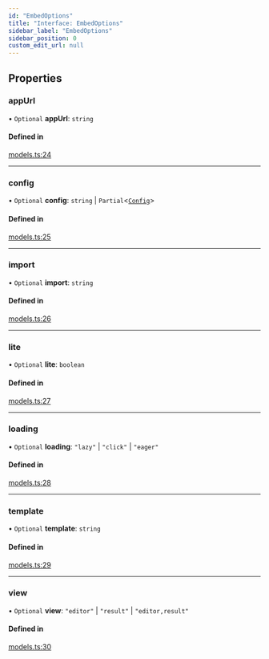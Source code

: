 ```yaml
---
id: "EmbedOptions"
title: "Interface: EmbedOptions"
sidebar_label: "EmbedOptions"
sidebar_position: 0
custom_edit_url: null
---
```


## Properties

### appUrl

• `Optional` **appUrl**: `string`

#### Defined in

[models.ts:24](https://github.com/live-codes/livecodes/blob/0b19ad3/src/lib/models.ts#L24)

___

### config

• `Optional` **config**: `string` \| `Partial`<[`Config`](Config.md)\>

#### Defined in

[models.ts:25](https://github.com/live-codes/livecodes/blob/0b19ad3/src/lib/models.ts#L25)

___

### import

• `Optional` **import**: `string`

#### Defined in

[models.ts:26](https://github.com/live-codes/livecodes/blob/0b19ad3/src/lib/models.ts#L26)

___

### lite

• `Optional` **lite**: `boolean`

#### Defined in

[models.ts:27](https://github.com/live-codes/livecodes/blob/0b19ad3/src/lib/models.ts#L27)

___

### loading

• `Optional` **loading**: ``"lazy"`` \| ``"click"`` \| ``"eager"``

#### Defined in

[models.ts:28](https://github.com/live-codes/livecodes/blob/0b19ad3/src/lib/models.ts#L28)

___

### template

• `Optional` **template**: `string`

#### Defined in

[models.ts:29](https://github.com/live-codes/livecodes/blob/0b19ad3/src/lib/models.ts#L29)

___

### view

• `Optional` **view**: ``"editor"`` \| ``"result"`` \| ``"editor,result"``

#### Defined in

[models.ts:30](https://github.com/live-codes/livecodes/blob/0b19ad3/src/lib/models.ts#L30)
